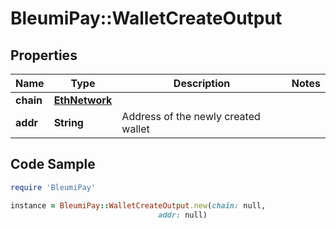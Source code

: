 # BleumiPay::WalletCreateOutput

## Properties

Name | Type | Description | Notes
------------ | ------------- | ------------- | -------------
**chain** | [**EthNetwork**](EthNetwork.md) |  | 
**addr** | **String** | Address of the newly created wallet | 

## Code Sample

```ruby
require 'BleumiPay'

instance = BleumiPay::WalletCreateOutput.new(chain: null,
                                 addr: null)
```


